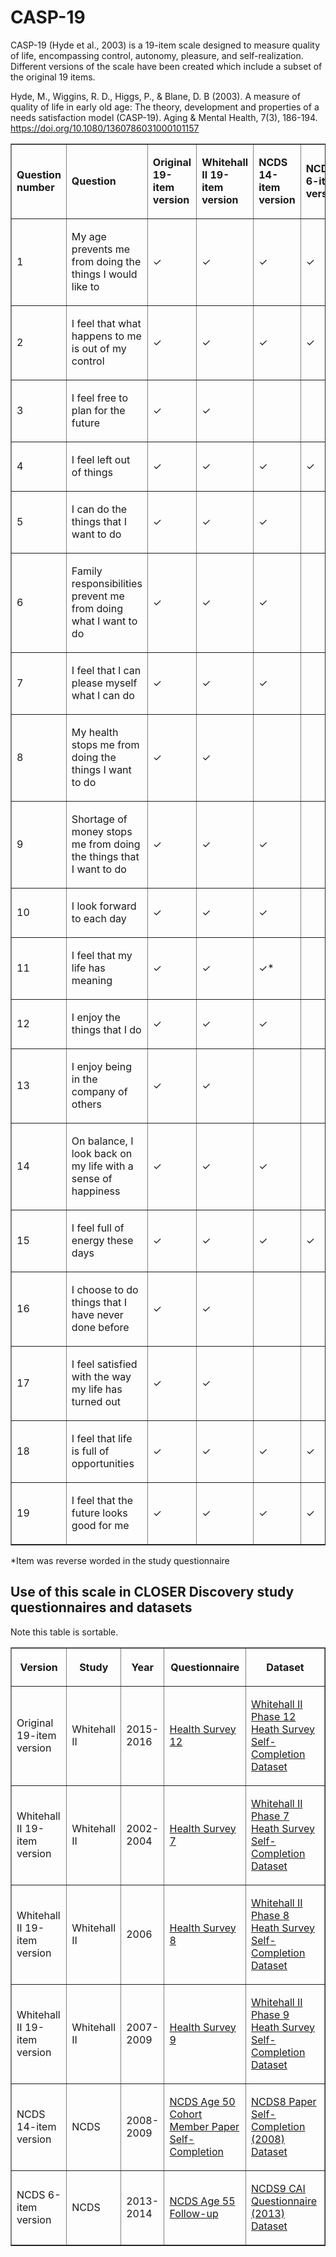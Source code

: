 <h1>
  CASP-19
</h1>
<p>
  CASP-19 (Hyde et al., 2003) is a 19-item scale designed to measure quality of life, encompassing control, autonomy, pleasure, and self-realization. 
  Different versions of the scale have been created which include a subset of the original 19 items.
</p>
<p>
      Hyde, M., Wiggins, R. D., Higgs, P., & Blane, D. B (2003). A measure of quality of life in early old age: The theory, development and properties of a needs satisfaction model (CASP-19). Aging & Mental Health, 7(3), 186-194.
      <a href="https://doi.org/10.1080/1360786031000101157">https://doi.org/10.1080/1360786031000101157</a>
</p>
<table border="1" cellspacing="0" cellpadding="0" width="95%">
  <colgroup>
      <col>
  </colgroup>
  <colgroup>
      <col>
  </colgroup>
  <colgroup>
      <col>
  </colgroup>
  <colgroup>
      <col>
  </colgroup>
  <colgroup>
      <col>
  </colgroup>
  <colgroup>
      <col>
  </colgroup>
  <tbody>
      <tr>
          <td>
              <p>
                  <strong>Question    number</strong>
              </p>
          </td>
          <td>
              <p>
                  <strong>Question</strong>
              </p>
          </td>
          <td>
              <p>
                  <strong>Original 19-item version</strong>
              </p>
          </td>
          <td>
              <p>
                  <strong>Whitehall II 19-item version</strong>
              </p>
          </td>
          <td>
              <p>
                  <strong>NCDS 14-item version</strong>
              </p>
          </td>
          <td>
              <p>
                  <strong>NCDS 6-item version</strong>
              </p>
          </td>
      </tr>
      <tr>
          <td>
              <p>
                  1
              </p>
          </td>
          <td>
              <p>
                  My age prevents me from doing the things I would like to
              </p>
          </td>
          <td>
              <p>
                  ✓
              </p>
          </td>
          <td>
              <p>
                  ✓
              </p>
          </td>
          <td>
              <p>
                  ✓
              </p>
          </td>
          <td>
              <p>
                  ✓
              </p>
          </td>
      </tr>
      <tr>
          <td>
              <p>
                  2
              </p>
          </td>
          <td>
              <p>
                  I feel that what happens to me is out of my control
              </p>
          </td>
          <td>
              <p>
                  ✓
              </p>
          </td>
          <td>
              <p>
                  ✓
              </p>
          </td>
          <td>
              <p>
                  ✓
              </p>
          </td>
          <td>
              <p>
                  ✓
              </p>
          </td>
      </tr>
    <tr>
          <td>
              <p>
                  3
              </p>
          </td>
          <td>
              <p>
                  I feel free to plan for the future
              </p>
          </td>
          <td>
              <p>
                  ✓
              </p>
          </td>
          <td>
              <p>
                  ✓
              </p>
          </td>
          <td>
          </td>
          <td>
          </td>
      </tr>
    <tr>
          <td>
              <p>
                  4
              </p>
          </td>
          <td>
              <p>
                  I feel left out of things
              </p>
          </td>
          <td>
              <p>
                  ✓
              </p>
          </td>
          <td>
              <p>
                  ✓
              </p>
          </td>
          <td>
              <p>
                  ✓
              </p>
          </td>
          <td>
              <p>
                  ✓
              </p>
          </td>
      </tr>
    <tr>
          <td>
              <p>
                  5
              </p>
          </td>
          <td>
              <p>
                 I can do the things that I want to do
              </p>
          </td>
          <td>
              <p>
                  ✓
              </p>
          </td>
          <td>
              <p>
                  ✓
              </p>
          </td>
          <td>
            <p>
                  ✓
              </p>
          </td>
          <td>
          </td>
      </tr>
      <tr>
          <td>
              <p>
                  6
              </p>
          </td>
          <td>
              <p>
                  Family responsibilities prevent me from doing what I want to do
              </p>
          </td>
          <td>
              <p>
                  ✓
              </p>
          </td>
          <td>
              <p>
                  ✓
              </p>
          </td>
          <td>
              <p>
                  ✓
              </p>
          </td>
          <td>
          </td>
      </tr>
       <tr>
          <td>
              <p>
                  7
              </p>
          </td>
          <td>
              <p>
                  I feel that I can please myself what I can do
              </p>
          </td>
          <td>
              <p>
                  ✓
              </p>
          </td>
          <td>
              <p>
                  ✓
              </p>
          </td>
          <td>
              <p>
                  ✓
              </p>
          </td>
          <td>
          </td>
      </tr>
      <tr>
          <td>
              <p>
                  8
              </p>
          </td>
          <td>
              <p>
                  My health stops me from doing the things I want to do
              </p>
          </td>
          <td>
              <p>
                  ✓
              </p>
          </td>
          <td>
              <p>
                  ✓
              </p>
          </td>
          <td>
          </td>
          <td>
          </td>
      </tr>
     <tr>
          <td>
              <p>
                  9
              </p>
          </td>
          <td>
              <p>
                  Shortage of money stops me from doing the things that I want to do
              </p>
          </td>
          <td>
              <p>
                  ✓
              </p>
          </td>
          <td>
              <p>
                  ✓
              </p>
          </td>
          <td>
              <p>
                  ✓
              </p>
          </td>
          <td>
          </td>
       </tr>
    <tr>
          <td>
              <p>
                  10
              </p>
          </td>
          <td>
              <p>
                  I look forward to each day
              </p>
          </td>
          <td>
              <p>
                  ✓
              </p>
          </td>
          <td>
              <p>
                  ✓
              </p>
          </td>
          <td>
              <p>
                  ✓
              </p>
          </td>
          <td>
          </td>
       </tr>
      <tr>
          <td>
              <p>
                  11
              </p>
          </td>
          <td>
              <p>
                  I feel that my life has meaning
              </p>
          </td>
          <td>
              <p>
                  ✓
              </p>
          </td>
          <td>
              <p>
                  ✓
              </p>
          </td>
          <td>
              <p>
                  ✓*
              </p>
          </td>
          <td>
          </td>
       </tr>
    <tr>
          <td>
              <p>
                  12
              </p>
          </td>
          <td>
              <p>
                  I enjoy the things that I do
              </p>
          </td>
          <td>
              <p>
                  ✓
              </p>
          </td>
          <td>
              <p>
                  ✓
              </p>
          </td>
          <td>
              <p>
                  ✓
              </p>
          </td>
          <td>
          </td>
       </tr>
    <tr>
          <td>
              <p>
                  13
              </p>
          </td>
          <td>
              <p>
                  I enjoy being in the company of others
              </p>
          </td>
          <td>
              <p>
                  ✓
              </p>
          </td>
          <td>
              <p>
                  ✓
              </p>
          </td>
          <td>
          </td>
          <td>
          </td>
       </tr>
     <tr>
          <td>
              <p>
                  14
              </p>
          </td>
          <td>
              <p>
                  On balance, I look back on my life with a sense of happiness
              </p>
          </td>
          <td>
              <p>
                  ✓
              </p>
          </td>
          <td>
              <p>
                  ✓
              </p>
          </td>
          <td>
              <p>
                  ✓
              </p>
          </td>
          <td>
          </td>
       </tr>
       <tr>
          <td>
              <p>
                  15
              </p>
          </td>
          <td>
              <p>
                  I feel full of energy these days
              </p>
          </td>
          <td>
              <p>
                  ✓
              </p>
          </td>
          <td>
              <p>
                  ✓
              </p>
          </td>
          <td>
              <p>
                  ✓
              </p>
          </td>
          <td>
             <p>
                  ✓
              </p>
          </td>
       </tr>
    <tr>
          <td>
              <p>
                  16
              </p>
          </td>
          <td>
              <p>
                  I choose to do things that I have never done before
              </p>
          </td>
          <td>
              <p>
                  ✓
              </p>
          </td>
          <td>
              <p>
                  ✓
              </p>
          </td>
          <td>
          </td>
          <td>
          </td>
       </tr>
    <tr>
          <td>
              <p>
                  17
              </p>
          </td>
          <td>
              <p>
                  I feel satisfied with the way my life has turned out
              </p>
          </td>
          <td>
              <p>
                  ✓
              </p>
          </td>
          <td>
              <p>
                  ✓
              </p>
          </td>
          <td>
          </td>
          <td>
          </td>
       </tr>
    <tr>
          <td>
              <p>
                  18
              </p>
          </td>
          <td>
              <p>
                  I feel that life is full of opportunities
              </p>
          </td>
          <td>
              <p>
                  ✓
              </p>
          </td>
          <td>
              <p>
                  ✓
              </p>
          </td>
          <td>
              <p>
                  ✓
              </p>
          </td>
          <td>
              <p>
                  ✓
              </p>
          </td>
       </tr>
    <tr>
          <td>
              <p>
                  19
              </p>
          </td>
          <td>
              <p>
                  I feel that the future looks good for me
              </p>
          </td>
          <td>
              <p>
                  ✓
              </p>
          </td>
          <td>
              <p>
                  ✓
              </p>
          </td>
          <td>
              <p>
                  ✓
              </p>
          </td>
          <td>
              <p>
                  ✓
              </p>
          </td>
       </tr>
  </tbody>
</table>
<p>
    *Item was reverse worded in the study questionnaire
</p>
<h2>
  Use  of this scale in CLOSER Discovery study questionnaires and datasets
</h2>
Note this table is sortable.
<table class="table sortable" border="1" cellspacing="0" cellpadding="0" width="95%">
  <colgroup>
      <col>
  </colgroup>
  <colgroup>
      <col>
  </colgroup>
  <colgroup>
      <col>
  </colgroup>
  <colgroup>
      <col>
  </colgroup>
  <colgroup>
      <col>
  </colgroup>
  <thead>
      <tr>
          <th title="Background colour :">
                 <p>
                  <strong>Version</strong>
              </p>
          </th>
          <th title="Background colour :">
              <p>
                  <strong>Study</strong>
              </p>
          </th>
          <th>
              <p>
                  <strong>Year</strong>
              </p>
          </th>
          <th title="Background colour :">
              <p>
                  <strong>Questionnaire</strong>
              </p>
          </th>
          <th title="Background colour :">
              <p>
                  <strong>Dataset</strong>
              </p>
          </th>
        </tr>
      </thead>
        <tbody>
        <tr>
          <td>
              <p>
                  Original 19-item version
              </p>
          </td>
          <td>
              <p>
                  Whitehall II
              </p>
          </td>
          <td>
              <p>
                  2015-2016
              </p>
          </td>
          <td>
              <p>
                  <a href="https://discovery.closer.ac.uk/item/uk.whitehall2/538704c3-4b2f-421c-b5eb-5e4ea63c7333/1">
                     Health Survey 12               
                  </a>
              </p>
          </td>
          <td>
              <p>
                  <a href="https://discovery.closer.ac.uk/item/uk.whitehall2/8243eae0-1708-42f3-9bbb-63e0f6c8cf15">
                      Whitehall II Phase 12 Heath Survey Self-Completion Dataset
                  </a>
              </p>
          </td>
        </tr>
        <tr>
          <td>
              <p>
                  Whitehall II 19-item version
              </p>
          </td>
          <td>
              <p>
                  Whitehall II
              </p>
          </td>
          <td>
              <p>
                  2002-2004
              </p>
          </td>
          <td>
              <p>
                  <a href="https://discovery.closer.ac.uk/item/uk.whitehall2/593b334c-3c75-4207-8021-6dd403bd545b/1">
                      Health Survey 7
                  </a>
              </p>
          </td>
          <td>
              <p>
                  <a href="https://discovery.closer.ac.uk/item/uk.whitehall2/8243eae0-1708-42f3-9bbb-63e0f6c8cf15">
                     Whitehall II Phase 7 Heath Survey Self-Completion Dataset
                  </a>
              </p>
          </td>
      </tr>
      <tr>
          <td>
              <p>
                  Whitehall II 19-item version
              </p>
          </td>
          <td>
              <p>
                  Whitehall II
              </p>
          </td>
          <td>
              <p>
                  2006
              </p>
          </td>
          <td>
              <p>
                  <a href="https://discovery.closer.ac.uk/item/uk.whitehall2/5352774f-7dfa-461b-aa21-8154a67b60ed/1">
                     Health Survey 8
                  </a>
              </p>
          </td>
          <td>
              <p>
                  <a href="https://discovery.closer.ac.uk/item/uk.whitehall2/9501a024-847b-445b-a30c-06764faa3fef">
                    Whitehall II Phase 8 Heath Survey Self-Completion Dataset
                  </a>
              </p>
          </td>
      </tr>
      <tr>
          <td>
              <p>
                  Whitehall II 19-item version
              </p>
          </td>
          <td>
              <p>
                  Whitehall II
              </p>
          </td>
          <td>
              <p>
                 2007-2009
              </p>
          </td>
          <td>
              <p>
                  <a href="https://discovery.closer.ac.uk/item/uk.whitehall2/0cbfe917-937e-466c-b286-9d420ae2b51e/1">
                      Health Survey 9
                  </a>
              </p>
          </td>
          <td>
              <p>
                  <a href="https://discovery.closer.ac.uk/item/uk.whitehall2/0008d0eb-a490-4084-9b5f-1d32e196dbf2">
                     Whitehall II Phase 9 Heath Survey Self-Completion Dataset
                  </a>
              </p>
          </td>
      </tr>
      <tr>
          <td>
              <p>
                  NCDS 14-item version
              </p>
          </td>
          <td>
              <p>
                  NCDS
              </p>
          </td>
          <td>
              <p>
                  2008-2009
              </p>
          </td>
          <td>
              <p>
                  <a href="https://discovery.closer.ac.uk/item/uk.cls.ncds/1e582284-4749-40ec-95bf-e4dc64b5eeda/2">
                      NCDS Age 50 Cohort Member Paper Self-Completion
                  </a>
              </p>
          </td>
          <td>
              <p>
                  <a href="https://discovery.closer.ac.uk/item/uk.cls.ncds/7c4e3061-a626-4fdf-a098-12aea5ae394c">
                      NCDS8 Paper Self-Completion (2008) Dataset
                  </a>
              </p>
          </td>
      </tr>
      <tr>
          <td>
              <p>
                  NCDS 6-item version
              </p>
          </td>
          <td>
              <p>
                 NCDS
              </p>
          </td>
          <td>
              <p>
                  2013-2014
              </p>
          </td>
          <td>
              <p>
                  <a href="https://discovery.closer.ac.uk/item/uk.cls.bcs70/1bb50617-6590-4ffe-9948-a1afaff61643/2">
                      NCDS Age 55 Follow-up
                  </a>
              </p>
          </td>
          <td>
             <p>
                  <a href="https://discovery.closer.ac.uk/item/uk.cls.ncds/59dd6b19-a5a1-491a-b27f-0b2afdb1d9ca">
                      NCDS9 CAI Questionnaire (2013) Dataset
                  </a>
              </p>
          </td>
      </tr>
  </tbody>
</table>
